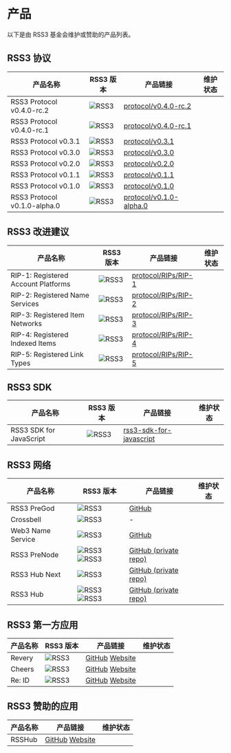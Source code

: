 # 产品

以下是由 RSS3 基金会维护或赞助的产品列表。

<Badge type="warning" text="Experimental: 8" vertical="middle" /> <Badge type="tip" text="Stable: 8" vertical="middle" /> <Badge type="danger" text="Deprecated: 9" vertical="middle" />

## RSS3 协议

| 产品名称 | RSS3 版本 | 产品链接 | 维护状态 |
| -- | -- | -- | -- |
| RSS3 Protocol v0.4.0-rc.2 | ![RSS3](https://badge.rss3.workers.dev/?version=v0.4.0--rc.2) | [protocol/v0.4.0-rc.2](/protocol/v0.4.0-rc.2.md) | <Badge type="warning" text="Experimental" vertical="middle" /> |
| RSS3 Protocol v0.4.0-rc.1 | ![RSS3](https://badge.rss3.workers.dev/?version=v0.4.0--rc.1) | [protocol/v0.4.0-rc.1](/protocol/v0.4.0-rc.1.md) | <Badge type="danger" text="Deprecated" vertical="middle" /> |
| RSS3 Protocol v0.3.1 | ![RSS3](https://badge.rss3.workers.dev/?version=v0.3.1) |  [protocol/v0.3.1](/protocol/v0.3.1.md) | <Badge type="tip" text="Stable" vertical="middle" /> |
| RSS3 Protocol v0.3.0 | ![RSS3](https://badge.rss3.workers.dev/?version=v0.3.0) |  [protocol/v0.3.0](/protocol/v0.3.0.md) | <Badge type="danger" text="Deprecated" vertical="middle" /> |
| RSS3 Protocol v0.2.0 | ![RSS3](https://badge.rss3.workers.dev/?version=v0.2.0) |  [protocol/v0.2.0](/protocol/v0.2.0.md) | <Badge type="danger" text="Deprecated" vertical="middle" /> |
| RSS3 Protocol v0.1.1 | ![RSS3](https://badge.rss3.workers.dev/?version=v0.1.1) |  [protocol/v0.1.1](/protocol/v0.1.1.md) | <Badge type="danger" text="Deprecated" vertical="middle" /> |
| RSS3 Protocol v0.1.0 | ![RSS3](https://badge.rss3.workers.dev/?version=v0.1.0) |  [protocol/v0.1.0](/protocol/v0.1.0.md) | <Badge type="danger" text="Deprecated" vertical="middle" /> |
| RSS3 Protocol v0.1.0-alpha.0 | ![RSS3](https://badge.rss3.workers.dev/?version=v0.1.0--alpha.0) |  [protocol/v0.1.0-alpha.0](/protocol/v0.1.0-alpha.0.md) | <Badge type="danger" text="Deprecated" vertical="middle" /> |

## RSS3 改进建议

| 产品名称 | RSS3 版本 | 产品链接 | 维护状态 |
| -- | -- | -- | -- |
| RIP-1: Registered Account Platforms | ![RSS3](https://badge.rss3.workers.dev/?version=RIP--1) | [protocol/RIPs/RIP-1](/protocol/RIPs/RIP-1.md) | <Badge type="warning" text="Experimental" vertical="middle" /> |
| RIP-2: Registered Name Services | ![RSS3](https://badge.rss3.workers.dev/?version=RIP--2) | [protocol/RIPs/RIP-2](/protocol/RIPs/RIP-2.md) | <Badge type="warning" text="Experimental" vertical="middle" /> |
| RIP-3: Registered Item Networks | ![RSS3](https://badge.rss3.workers.dev/?version=RIP--3) | [protocol/RIPs/RIP-3](/protocol/RIPs/RIP-3.md) | <Badge type="warning" text="Experimental" vertical="middle" /> |
| RIP-4: Registered Indexed Items | ![RSS3](https://badge.rss3.workers.dev/?version=RIP--4) | [protocol/RIPs/RIP-4](/protocol/RIPs/RIP-4.md) | <Badge type="warning" text="Experimental" vertical="middle" /> |
| RIP-5: Registered Link Types | ![RSS3](https://badge.rss3.workers.dev/?version=RIP--5) | [protocol/RIPs/RIP-5](/protocol/RIPs/RIP-5.md) | <Badge type="warning" text="Experimental" vertical="middle" /> |

## RSS3 SDK

| 产品名称 | RSS3 版本 | 产品链接 | 维护状态 |
| -- | -- | -- | -- |
| RSS3 SDK for JavaScript | ![RSS3](https://badge.rss3.workers.dev/?version=v0.3.1) | [rss3-sdk-for-javascript](/rss3-sdk-for-javascript.md) | <Badge type="tip" text="Stable" vertical="middle" /> |

## RSS3 网络

| 产品名称 | RSS3 版本 | 产品链接 | 维护状态 |
| -- | -- | -- | -- |
| RSS3 PreGod | ![RSS3](https://badge.rss3.workers.dev/?version=v0.4.0) | [GitHub](https://github.com/NaturalSelectionLabs/RSS3-PreGod) | <Badge type="warning" text="Experimental" vertical="middle" /> |
| Crossbell | ![RSS3](https://badge.rss3.workers.dev/?version=v0.4.0) | - | <Badge type="warning" text="Experimental" vertical="middle" /> |
| Web3 Name Service | ![RSS3](https://badge.rss3.workers.dev/?version=RIP--2) | [GitHub](https://github.com/NaturalSelectionLabs/Web3-Name-Service) | <Badge type="tip" text="Stable" vertical="middle" /> |
| RSS3 PreNode | ![RSS3](https://badge.rss3.workers.dev/?version=v0.3.1) ![RSS3](https://badge.rss3.workers.dev/?version=v0.3.0) | [GitHub (private repo)](https://github.com/NaturalSelectionLabs/RSS3-Pre-Node) | <Badge type="tip" text="Stable" vertical="middle" /> |
| RSS3 Hub Next | ![RSS3](https://badge.rss3.workers.dev/?version=v0.2.0) | [GitHub (private repo)](https://github.com/NaturalSelectionLabs/RSS3-Hub-Next) | <Badge type="danger" text="Deprecated" vertical="middle" /> |
| RSS3 Hub | ![RSS3](https://badge.rss3.workers.dev/?version=v0.1.1) ![RSS3](https://badge.rss3.workers.dev/?version=v0.1.0) | [GitHub (private repo)](https://github.com/NaturalSelectionLabs/RSS3-Hub) | <Badge type="danger" text="Deprecated" vertical="middle" /> |

## RSS3 第一方应用

| 产品名称 | RSS3 版本 | 产品链接 | 维护状态 |
| -- | -- | -- | -- |
| Revery | ![RSS3](https://badge.rss3.workers.dev/?version=v0.3.1) | [GitHub](https://github.com/NaturalSelectionLabs/Revery) [Website](https://revery.so/) | <Badge type="tip" text="Stable" vertical="middle" /> |
| Cheers | ![RSS3](https://badge.rss3.workers.dev/?version=v0.3.1) | [GitHub](https://github.com/NaturalSelectionLabs/Cheers) [Website](https://cheers.bio/) | <Badge type="tip" text="Stable" vertical="middle" /> |
| Re: ID | ![RSS3](https://badge.rss3.workers.dev/?version=v0.1.1) | [GitHub](https://github.com/NaturalSelectionLabs/Re-ID) [Website](https://reid.town/) | <Badge type="danger" text="Deprecated" vertical="middle" /> |

## RSS3 赞助的应用

| 产品名称 | 产品链接 | 维护状态 |
| -- | -- | -- |
| RSSHub | [GitHub](https://github.com/DIYgod/RSSHub) [Website](https://docs.rsshub.app/en) | <Badge type="tip" text="Stable" vertical="middle" /> |
